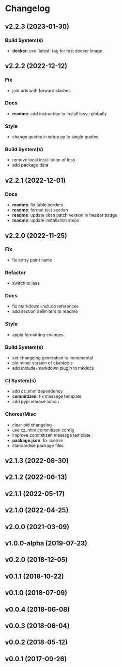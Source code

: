 # Changelog

## v2.2.3 (2023-01-30)

### Build System(s)

- **docker**: use 'latest' tag for test docker image

## v2.2.2 (2022-12-12)

### Fix

- join urls with forward slashes

### Docs

- **readme**: add instruction to install lessc globally

### Style

- change quotes in setup.py to single quotes

### Build System(s)

- remove local installation of less
- add package data

## v2.2.1 (2022-12-01)

### Docs

- **readme**: fix table borders
- **readme**: format test section
- **readme**: update ckan patch version in header badge
- **readme**: update installation steps

## v2.2.0 (2022-11-25)

### Fix

- fix entry point name

### Refactor

- switch to less

### Docs

- fix markdown-include references
- add section delimiters to readme

### Style

- apply formatting changes

### Build System(s)

- set changelog generation to incremental
- pin minor version of ckantools
- add include-markdown plugin to mkdocs

### CI System(s)

- add cz_nhm dependency
- **commitizen**: fix message template
- add pypi release action

### Chores/Misc

- clear old changelog
- use cz_nhm commitizen config
- improve commitizen message template
- **package.json**: fix license
- standardise package files

## v2.1.3 (2022-08-30)

## v2.1.2 (2022-06-13)

## v2.1.1 (2022-05-17)

## v2.1.0 (2022-04-25)

## v2.0.0 (2021-03-09)

## v1.0.0-alpha (2019-07-23)

## v0.2.0 (2018-12-05)

## v0.1.1 (2018-10-22)

## v0.1.0 (2018-07-09)

## v0.0.4 (2018-06-08)

## v0.0.3 (2018-06-04)

## v0.0.2 (2018-05-12)

## v0.0.1 (2017-09-26)
